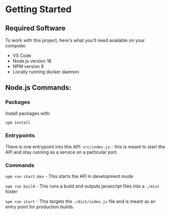 # Getting Started

## Required Software 
To work with this project, here's what you'll need available on your computer.

- VS Code
- Node.js version 18
- NPM version 9
- Locally running docker daemon

## Node.js Commands:

### Packages

Install packages with:

```sh
npm install
```

### Entrypoints

There is one entrypoint into this API: `src/index.js` - this is meant to start the API and stay running as a service on a particular port.

### Commands

`npm run start:dev` - This starts the API in development mode

`npm run build` - This runs a build and outputs javascript files into a `./dist` folder

`npm run start` - This targets the `./dist/index.js` file and is meant as an entry point for production builds.

